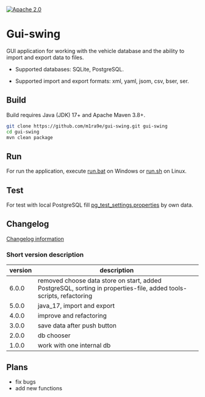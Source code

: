 [![Apache 2.0](https://img.shields.io/github/license/m1ra9e/gui-swing.svg)](http://www.apache.org/licenses/LICENSE-2.0)

# Gui-swing

GUI application for working with the vehicle database and the ability to import and export data to files.

* Supported databases: SQLite, PostgreSQL.

* Supported import and export formats: xml, yaml, jsom, csv, bser, ser.

## Build

Build requires Java (JDK) 17+ and Apache Maven 3.8+.

```sh
git clone https://github.com/m1ra9e/gui-swing.git gui-swing
cd gui-swing
mvn clean package
```
## Run

For run the application, execute [run.bat](tools/run.bat) on Windows or [run.sh](tools/run.sh) on Linux.

## Test

For test with local PostgreSQL fill [pg_test_settings.properties](src/test/resources/home/db/pg_test_settings.properties) by own data.

## Changelog

[Changelog information](CHANGELOG.md)


### Short version description

| version | description |
| ------- | ----------- |
| 6.0.0 | removed choose data store on start, added PostgreSQL, sorting in properties-file, added tools-scripts, refactoring |
| 5.0.0 | java_17, import and export |
| 4.0.0 | improve and refactoring |
| 3.0.0 | save data after push button |
| 2.0.0 | db chooser |
| 1.0.0 | work with one internal db |

## Plans

- fix bugs
- add new functions
